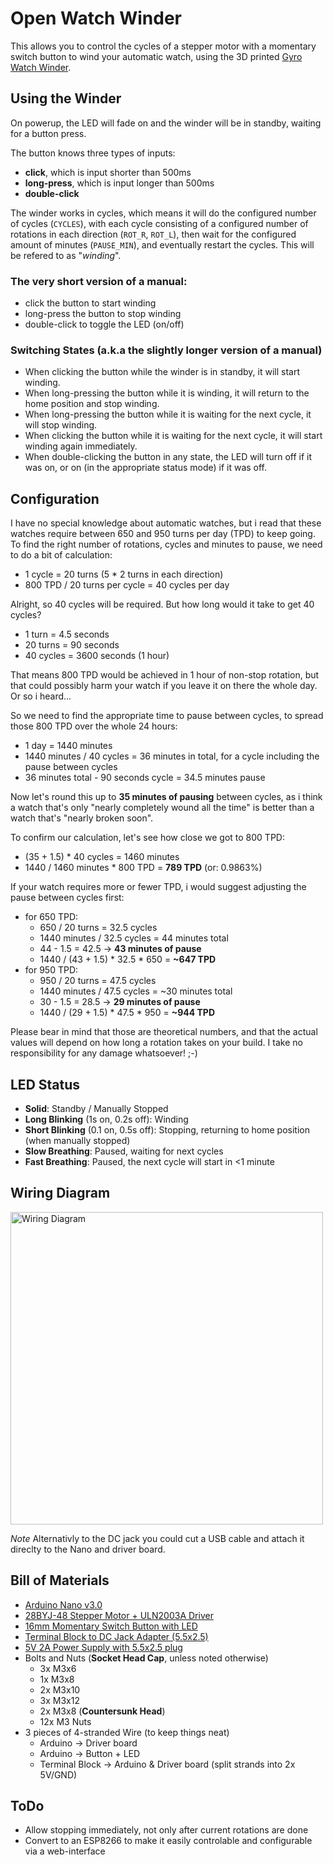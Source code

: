 # Open Watch Winder

This allows you to control the cycles of a stepper motor with a momentary switch button to wind your automatic watch, using the 3D printed [Gyro Watch Winder](https://cults3d.com/en/3d-model/fashion/gyro-winder-watch-winder-remontoir-montre).

## Using the Winder
On powerup, the LED will fade on and the winder will be in standby, waiting for a button press.

The button knows three types of inputs:
* **click**, which is input shorter than 500ms
* **long-press**, which is input longer than 500ms
* **double-click**

The winder works in cycles, which means it will do the configured number of cycles (`CYCLES`), with each cycle consisting of a configured number of rotations in each direction (`ROT_R`, `ROT_L`), then wait for the
configured amount of minutes (`PAUSE_MIN`), and eventually restart the cycles. This will be refered to as "_winding_".

### The very short version of a manual:
* click the button to start winding
* long-press the button to stop winding
* double-click to toggle the LED (on/off)

### Switching States (a.k.a the slightly longer version of a manual)
* When clicking the button while the winder is in standby, it will start winding.
* When long-pressing the button while it is winding, it will return to the home position and stop winding.
* When long-pressing the button while it is waiting for the next cycle, it will stop winding.
* When clicking the button while it is waiting for the next cycle, it will start winding again immediately.
* When double-clicking the button in any state, the LED will turn off if it was on, or on (in the appropriate status mode) if it was off.

## Configuration
I have no special knowledge about automatic watches, but i read that these watches require between 650 and 950 turns per day (TPD) to keep going.
To find the right number of rotations, cycles and minutes to pause, we need to do a bit of calculation:

* 1 cycle = 20 turns (5 * 2 turns in each direction)
* 800 TPD / 20 turns per cycle = 40 cycles per day

Alright, so 40 cycles will be required. But how long would it take to get 40 cycles?

* 1 turn = 4.5 seconds
* 20 turns = 90 seconds
* 40 cycles = 3600 seconds (1 hour)

That means 800 TPD would be achieved in 1 hour of non-stop rotation, but that could possibly harm your watch if you leave it on there the whole day. Or so i heard...

So we need to find the appropriate time to pause between cycles, to spread those 800 TPD over the whole 24 hours:

* 1 day = 1440 minutes
* 1440 minutes / 40 cycles = 36 minutes in total, for a cycle including the pause between cycles
* 36 minutes total - 90 seconds cycle = 34.5 minutes pause

Now let's round this up to **35 minutes of pausing** between cycles, as i think a watch that's only "nearly completely wound all the time" is better than a watch that's "nearly broken soon".

To confirm our calculation, let's see how close we got to 800 TPD:

* (35 + 1.5) * 40 cycles = 1460 minutes 
* 1440 / 1460 minutes * 800 TPD = **789 TPD** (or: 0.9863%)

If your watch requires more or fewer TPD, i would suggest adjusting the pause between cycles first:

* for 650 TPD: 
  * 650 / 20 turns = 32.5 cycles
  * 1440 minutes / 32.5 cycles = 44 minutes total
  * 44 - 1.5 = 42.5 -> **43 minutes of pause**
  * 1440 / (43 + 1.5) * 32.5 * 650 = **~647 TPD**
* for 950 TPD:
  * 950 / 20 turns = 47.5 cycles
  * 1440 minutes / 47.5 cycles = ~30 minutes total
  * 30 - 1.5 = 28.5 -> **29 minutes of pause**
  * 1440 / (29 + 1.5) * 47.5 * 950 = **~944 TPD**

Please bear in mind that those are theoretical numbers, and that the actual values will depend on
how long a rotation takes on your build. I take no responsibility for any damage whatsoever! ;-)

## LED Status
* **Solid**: Standby / Manually Stopped
* **Long Blinking** (1s on, 0.2s off): Winding
* **Short Blinking** (0.1 on, 0.5s off): Stopping, returning to home position (when manually stopped)
* **Slow Breathing**: Paused, waiting for next cycles
* **Fast Breathing**: Paused, the next cycle will start in <1 minute

## Wiring Diagram

<a href="https://git.faked.org/jan/openwatchwinder/raw/master/wiring.png"><img src="https://git.faked.org/jan/openwatchwinder/raw/master/wiring.png" alt="Wiring Diagram"  width="500"/></a>

*Note* Alternativly to the DC jack you could cut a USB cable and attach it direclty to the Nano and driver board.

## Bill of Materials
* [Arduino Nano v3.0](https://amzn.to/2WuV7lG)
* [28BYJ-48 Stepper Motor + ULN2003A Driver](https://amzn.to/2YHja3K)
* [16mm Momentary Switch Button with LED](https://s.click.aliexpress.com/e/_dSWuGXf)
* [Terminal Block to DC Jack Adapter (5.5x2.5)](https://amzn.to/2LdH2Us)
* [5V 2A Power Supply with 5.5x2.5 plug](https://amzn.to/3dCZyCf)
* Bolts and Nuts (**Socket Head Cap**, unless noted otherwise)
  * 3x M3x6
  * 1x M3x8
  * 2x M3x10
  * 3x M3x12
  * 2x M3x8 (**Countersunk Head**)
  * 12x M3 Nuts
* 3 pieces of 4-stranded Wire (to keep things neat)
  * Arduino -> Driver board 
  * Arduino -> Button + LED
  * Terminal Block -> Arduino & Driver board (split strands into 2x 5V/GND)

## ToDo
* Allow stopping immediately, not only after current rotations are done
* Convert to an ESP8266 to make it easily controlable and configurable via a web-interface
